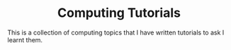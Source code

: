 <h1 align="center">Computing Tutorials</h1>
This is a collection of computing topics that I have written tutorials to ask I learnt them.
